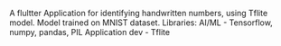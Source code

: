 A flultter Application for identifying handwritten numbers, using Tflite model. Model trained on MNIST dataset.
Libraries:
AI/ML - Tensorflow, numpy, pandas, PIL
Application dev - Tflite
